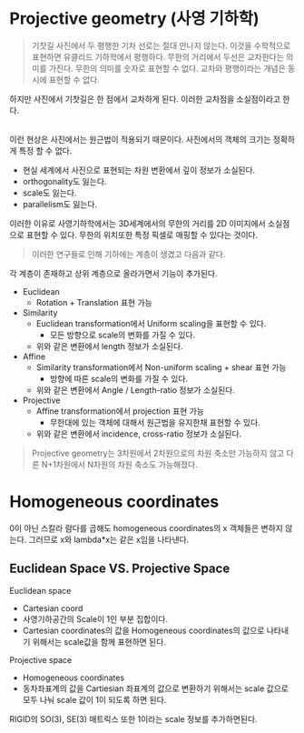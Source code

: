 # Projective geometry (사영 기하학)

> 기찻길 사진에서 두 평행한 기차 선로는 절대 만나지 않는다. 이것을
> 수학적으로 표현하면 유클리드 기하학에서 평행하다. 무한의 거리에서 두선은 교차한다는 의미를 가진다.
> 무한의 의미를 숫자로 표현할 수 없다. 교차와 평행이라는 개념은 동시에 표현할 수 없다.

하지만 사진에서 기찻길은 한 점에서 교차하게 된다. 이러한 교차점을 소실점이라고 한다. 

<br> 이런 현상은 사진에서는 원근법이 적용되기 때문이다. 사진에서의 객체의 크기는 정확하게 특정 할 수 없다. 

+ 현실 세계에서 사진으로 표현되는 차원 변환에서 깊이 정보가 소실된다.
+ orthogonality도 잃는다.
+ scale도 잃는다.
+ parallelism도 잃는다.

이러한 이유로 사영기하학에서는 3D세계에서의 무한의 거리를 2D 이미지에서 소실점으로 표현할 수 있다. 
무한의 위치또한 특정 픽셀로 매핑할 수 있다는 것이다. 

> 이러한 연구들로 인해 기하에는 계층이 생겼고 다음과 같다.

각 계층이 존재하고 상위 계층으로 올라가면서 기능이 추가된다. 
+ Euclidean
  + Rotation + Translation 표현 가능
+ Similarity
  + Euclidean transformation에서 Uniform scaling을 표현할 수 있다. 
    + 모든 방향으로 scale의 변화를 가질 수 있다. 
  + 위와 같은 변환에서 length 정보가 소실된다.
+ Affine
  + Similarity transformation에서 Non-uniform scaling + shear 표현 가능
    + 방향에 따른 scale의 변화를 가질 수 있다.
  + 위와 같은 변환에서 Angle / Length-ratio 정보가 소실된다. 
+ Projective
  + Affine transformation에서 projection 표현 가능
    + 무한대에 있는 객체에 대해서 원근법을 유지한채 표현할 수 있다. 
  + 위와 같은 변환에서 incidence, cross-ratio 정보가 소실된다. 

> Projective geometry는 3차원에서 2차원으로의 차원 축소만 가능하지 않고 다른 N+1차원에서 N차원의 차원 축소도 가능해졌다.

# Homogeneous coordinates
0이 아닌 스칼라 람다를 곱해도 homogeneous coordinates의 x 객체들은 변하지 않는다. 그러므로 x와 lambda*x는 같은 x임을 나타낸다.

## Euclidean Space VS. Projective Space 

Euclidean space
+ Cartesian coord
+ 사영기하공간의 Scale이 1인 부분 집합이다.
+ Cartesian coordinates의 값을 Homogeneous coordinates의 값으로 나타내기 위해서는 scale값을 함께 표현하면 된다.
  
Projective space
+ Homogeneous coordinates
+ 동차좌표계의 값을 Cartiesian 좌표계의 값으로 변환하기 위해서는 scale 값으로 모두 나눠 scale 값이 1이 되도록 하면 된다.

RIGID의 SO(3), SE(3) 매트릭스 또한 1이라는 scale 정보를 추가하면된다.